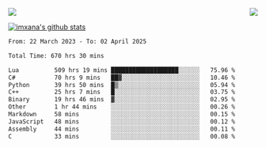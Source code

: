 <p>
  <a href="https://count.getloli.com/"><img src="https://count.getloli.com/get/@xana.readme?theme=moebooru-h"></a>
  <img src="https://weather-icon.journeyad.repl.co/@hangzhou?v=1" align="right">
</p>


<a href="https://github.com/imxana"><img align="center" src="https://github-readme-stats.vercel.app/api?username=imxana&show_icons=true&include_all_commits=true&hide_border=tru&custom_title=imxana%27s%20Github%20Stats" alt="imxana's github stats" /></a> 

<!--START_SECTION:waka-->

```txt
From: 22 March 2023 - To: 02 April 2025

Total Time: 670 hrs 30 mins

Lua          509 hrs 19 mins ███████████████████░░░░░░   75.96 %
C#           70 hrs 9 mins   ██▓░░░░░░░░░░░░░░░░░░░░░░   10.46 %
Python       39 hrs 50 mins  █▒░░░░░░░░░░░░░░░░░░░░░░░   05.94 %
C++          25 hrs 7 mins   █░░░░░░░░░░░░░░░░░░░░░░░░   03.75 %
Binary       19 hrs 46 mins  ▓░░░░░░░░░░░░░░░░░░░░░░░░   02.95 %
Other        1 hr 44 mins    ░░░░░░░░░░░░░░░░░░░░░░░░░   00.26 %
Markdown     58 mins         ░░░░░░░░░░░░░░░░░░░░░░░░░   00.15 %
JavaScript   48 mins         ░░░░░░░░░░░░░░░░░░░░░░░░░   00.12 %
Assembly     44 mins         ░░░░░░░░░░░░░░░░░░░░░░░░░   00.11 %
C            33 mins         ░░░░░░░░░░░░░░░░░░░░░░░░░   00.08 %
```

<!--END_SECTION:waka-->
